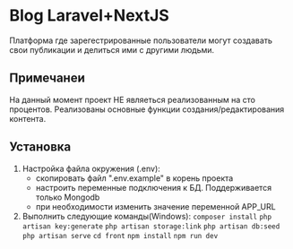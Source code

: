 # Blog Laravel+NextJS
Платформа где зарегестрированные пользователи могут создавать свои публикации и делиться ими с другими людьми. 

## Примечанеи
На данный момент проект НЕ являеться реализованным на сто процентов. Реализованы основные функции создания/редактирования контента.

## Установка
1. Настройка файла окружения (.env):
    - скопировать файл ".env.example" в корень проекта
    - настроить переменные подключения к БД. Поддерживается только Mongodb
    - при необходимости изменить значение переменной APP_URL
2. Выполнить следующие команды(Windows):
`composer install`
`php artisan key:generate`
`php artisan storage:link`
`php artisan db:seed`
`php artisan serve`
`cd front`
`npm install`
`npm run dev`
